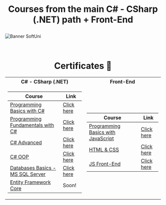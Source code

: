 # <p align="center"> Courses from the main C# - CSharp (.NET) path + Front-End  <p>

<p align="centre">
  <img src="https://cdn.discordapp.com/attachments/979101848361377914/1022244283606110228/Softuni_logo_trasparent.png" alt="Banner SoftUni"/>
</p> 
  
</br>


<h1 align="center">Certificates 📜 </h1>

<table>

<tr>
  <th> C# - CSharp (.NET) </th>
  <th> Front-End </th>
</tr>

<tr>
<td>

| **Course**                                                            | **Link**                                                   |
| --------------------------------------------------------------------- | ---------------------------------------------------------- |
| <a href="https://softuni.bg/trainings/3740/programming-basics-with-csharp-april-2022" > Programming Basics with C# </a>               | <a href="https://softuni.bg/certificates/details/134052/1d8d5f63"> Click here</a> |
| <a href="https://softuni.bg/trainings/3836/programming-fundamentals-with-csharp-september-2022"> Programming Fundamentals with C# </a> | <a href="https://softuni.bg/certificates/details/149101/779ceff8"> Click here</a> |
| <a href="https://softuni.bg/modules/58/csharp-advanced/1379"> C# Advanced </a>                                                        | <a href="https://softuni.bg/certificates/details/158231/9fe7c906"> Click here</a> |
| <a href="https://softuni.bg/courses/c-sharp-oop"> C# OOP </a>                                                                         | <a href="https://softuni.bg/certificates/details/168772/55dbcd02"> Click here</a> |
| <a href=https://softuni.bg/trainings/4182/ms-sql-september-2023> Databases Basics - MS SQL Server </a>                                | <a href="https://softuni.bg/certificates/details/185684/f8dd6311"> Click here</a> | 
| <a href=https://softuni.bg/trainings/4234/entity-framework-core-october-2023> Entity Framework Core </a>                              |  Soon! </a> | 


</td>
<td>

| **Course**                                                                                  | **Link**                                                                    |
| ------------------------------------------------------------------------------------------- | --------------------------------------------------------------------------- |
| <a href="https://softuni.bg/trainings/4149/programming-basics-with-javascript-april-2023"> Programming Basics with JavaScript </a> | <a href="https://softuni.bg/certificates/details/172671/95c01e2e"> Click here</a> |
| <a href="https://softuni.bg/trainings/4114/html-and-css-may-2023"> HTML & CSS </a>          | <a href=https://softuni.bg/certificates/details/182016/f5010ab0> Click here </a> |
| <a href="https://softuni.bg/trainings/4113/js-front-end-june-2023"> JS Front-End </a>       | <a href=https://softuni.bg/certificates/details/184304/bd440d0b> Click here </a> |

</td>
</table>
